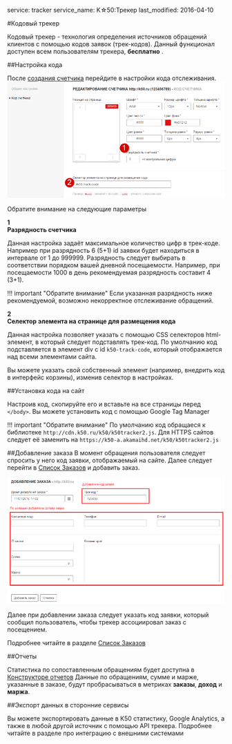 service: tracker
service_name: K☆50:Трекер
last_modified: 2016-04-10

#Кодовый трекер

Кодовый трекер - технология определения источников обращений клиентов с помощью кодов заявок (трек-кодов). Данный функционал доступен всем пользователям трекера, **бесплатно** .

##Настройка кода

После [создания счетчика](first-steps.md) перейдите в настройки кода отслеживания.
![Настройки кода](code_1.png)

Обратите внимание на следующие параметры

**<div class="dig">1</div><div class="header">Разрядность счетчика</div>**

Данная настройка задаёт максимальное количество цифр в трек-коде. Например при разрядность 6 (5+1) id заявки будет находиться в интервале от 1 до 999999.
Разрядность следует выбирать в соответствии порядком вашей дневной посещаемости.
Например, при посещаемости 1000 в день рекомендуемая разрядность составит 4 (3+1).

!!! important "Обратите внимание"
    Если указанная разрядность ниже рекомендуемой, возможно некорректное отслеживание обращений.

**<div class="dig">2</div><div class="header">Селектор элемента на странице для размещения кода</div>**

Данная настройка позволяет указать с помощью CSS селекторов html-элемент, в который следует подставлять трек-код. По умолчанию код подставляется в элемент div с id `k50-track-code`, который отображается над всеми элементами сайта.

Вы можете указать свой собственный элемент (например, внедрить код в интерфейс корзины), изменив селектор в настройках.

##Установка кода на сайт

Настроив код, скопируйте его и вставьте на все страницы перед `</body>`. Вы можете установить код с помощью Google Tag Manager

!!! important "Обратите внимание"
    По умолчанию код обращаеся к библиотеке `http://cdn.k50.ru/k50/k50tracker2.js`.
    Для HTTPS сайтов следует её заменить на `https://k50-a.akamaihd.net/k50/k50tracker2.js`

##Добавление заказа
В момент обращения пользователя следует спросить у него код заявки, отображаемый на сайте. Далее следует перейти в [Список Заказов](./reports/orders.md) и добавить заказ.

![Добавление заказа](code_2.png)

Далее при добавлении заказа следует указать код заявки, который сообщил пользователь, чтобы трекер ассоциировал заказ с посещением.

Подробнее читайте в разделе [Список Заказов](./reports/orders.md)

##Отчеты

Статистика по сопоставленным обращениям будет доступна в [Конструкторе отчетов](./reports/report-configurator.md)
Данные по обращениям, сумме и марже, указанные в заказе, будут пробрасываться в метриках **заказы**, **доход** и **маржа**.

##Экспорт данных в сторонние сервисы

Вы можете экспортировать данные в К50 статистику, Google Analytics, а также в любой другой источник с помощью API трекера. Подробнее читайте в разделе про интеграцию с внешними системами
